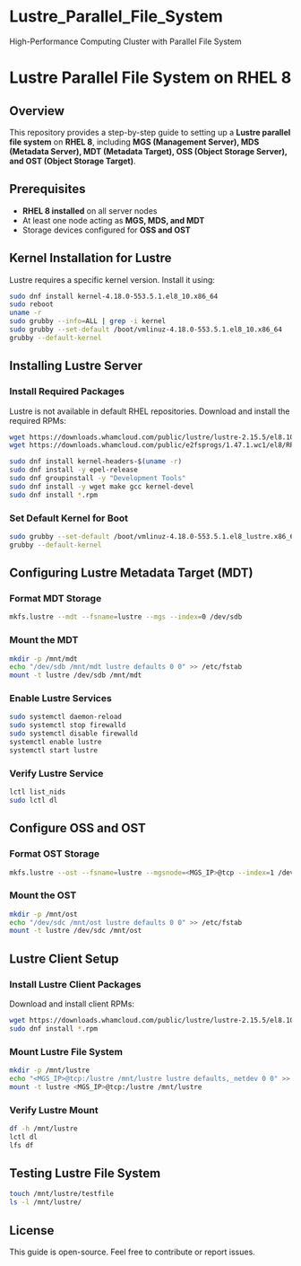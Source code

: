 # Lustre_Parallel_File_System
High-Performance Computing Cluster with Parallel File System
# Lustre Parallel File System on RHEL 8

## Overview
This repository provides a step-by-step guide to setting up a **Lustre parallel file system** on **RHEL 8**, including **MGS (Management Server), MDS (Metadata Server), MDT (Metadata Target), OSS (Object Storage Server), and OST (Object Storage Target)**.

## Prerequisites
- **RHEL 8 installed** on all server nodes
- At least one node acting as **MGS, MDS, and MDT**
- Storage devices configured for **OSS and OST**

## Kernel Installation for Lustre
Lustre requires a specific kernel version. Install it using:

```bash
sudo dnf install kernel-4.18.0-553.5.1.el8_10.x86_64
sudo reboot
uname -r
sudo grubby --info=ALL | grep -i kernel
sudo grubby --set-default /boot/vmlinuz-4.18.0-553.5.1.el8_10.x86_64
grubby --default-kernel
```

## Installing Lustre Server
### Install Required Packages
Lustre is not available in default RHEL repositories. Download and install the required RPMs:

```bash
wget https://downloads.whamcloud.com/public/lustre/lustre-2.15.5/el8.10/server/RPMS/x86_64/*.rpm
wget https://downloads.whamcloud.com/public/e2fsprogs/1.47.1.wc1/el8/RPMS/x86_64/*.rpm

sudo dnf install kernel-headers-$(uname -r)
sudo dnf install -y epel-release
sudo dnf groupinstall -y "Development Tools"
sudo dnf install -y wget make gcc kernel-devel
sudo dnf install *.rpm
```

### Set Default Kernel for Boot
```bash
sudo grubby --set-default /boot/vmlinuz-4.18.0-553.5.1.el8_lustre.x86_64
grubby --default-kernel
```

## Configuring Lustre Metadata Target (MDT)
### Format MDT Storage
```bash
mkfs.lustre --mdt --fsname=lustre --mgs --index=0 /dev/sdb
```

### Mount the MDT
```bash
mkdir -p /mnt/mdt
echo "/dev/sdb /mnt/mdt lustre defaults 0 0" >> /etc/fstab
mount -t lustre /dev/sdb /mnt/mdt
```

### Enable Lustre Services
```bash
sudo systemctl daemon-reload
sudo systemctl stop firewalld
sudo systemctl disable firewalld
systemctl enable lustre
systemctl start lustre
```

### Verify Lustre Service
```bash
lctl list_nids
sudo lctl dl
```

## Configure OSS and OST
### Format OST Storage
```bash
mkfs.lustre --ost --fsname=lustre --mgsnode=<MGS_IP>@tcp --index=1 /dev/sdc
```

### Mount the OST
```bash
mkdir -p /mnt/ost
echo "/dev/sdc /mnt/ost lustre defaults 0 0" >> /etc/fstab
mount -t lustre /dev/sdc /mnt/ost
```

## Lustre Client Setup
### Install Lustre Client Packages
Download and install client RPMs:
```bash
wget https://downloads.whamcloud.com/public/lustre/lustre-2.15.5/el8.10/client/RPMS/x86_64/*.rpm
sudo dnf install *.rpm
```

### Mount Lustre File System
```bash
mkdir -p /mnt/lustre
echo "<MGS_IP>@tcp:/lustre /mnt/lustre lustre defaults,_netdev 0 0" >> /etc/fstab
mount -t lustre <MGS_IP>@tcp:/lustre /mnt/lustre
```

### Verify Lustre Mount
```bash
df -h /mnt/lustre
lctl dl
lfs df
```

## Testing Lustre File System
```bash
touch /mnt/lustre/testfile
ls -l /mnt/lustre/
```

## License
This guide is open-source. Feel free to contribute or report issues.
